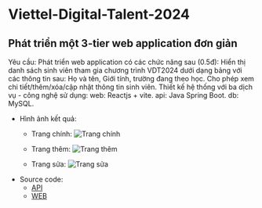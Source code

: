 # Viettel-Digital-Talent-2024

## Phát triển một 3-tier web application đơn giản

Yêu cầu:
Phát triển web application có các chức năng sau (0.5đ):
Hiển thị danh sách sinh viên tham gia chương trình VDT2024 dưới dạng bảng với các thông tin sau: Họ và tên, Giới tính, trường đang theo học. 
Cho phép xem chi tiết/thêm/xóa/cập nhật thông tin sinh viên.
Thiết kế hệ thống với ba dịch vụ - công nghệ sử dụng: 
web: Reactjs + vite.
api: Java Spring Boot.
db: MySQL.

- Hình ảnh kết quả:
  - Trang chính:
    ![Trang chính](https://ibb.co/gTwsNBX)
    
  - Trang thêm:
    ![Trang thêm](https://ibb.co/ZL8MCkm)
    
  - Trang sửa:
    ![Trang sửa](https://ibb.co/h8XXyNf)
- Source code:
  - [API](https://github.com/ligmaDbolzz/vdt_mid_BE)
  - [WEB](https://github.com/ligmaDbolzz/vdt_mid_FE)
